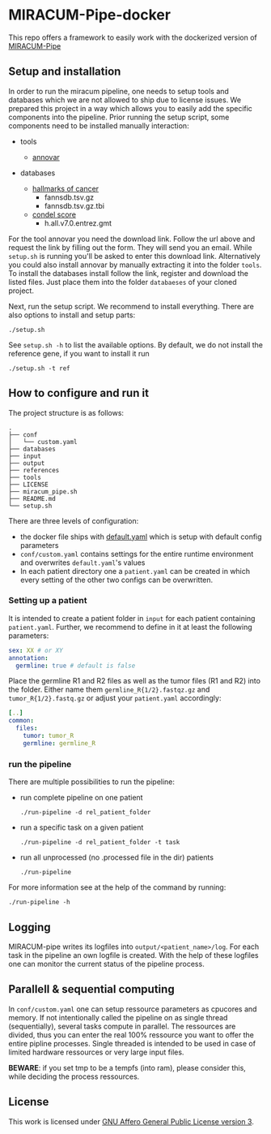# MIRACUM-Pipe-docker
This repo offers a framework to easily work with the dockerized version of [MIRACUM-Pipe](https://github.com/AG-Boerries/MIRACUM-Pipe)

## Setup and installation
In order to run the miracum pipeline, one needs to setup tools and databases which we are not allowed to ship due to license issues.
We prepared this project in a way which allows you to easily add the specific components into the pipeline. 
Prior running the setup script, some components need to be installed manually interaction:

- tools
  - [annovar](http://download.openbioinformatics.org/annovar_download_form.php)

- databases
  - [hallmarks of cancer](http://bbglab.irbbarcelona.org)
    - fannsdb.tsv.gz
    - fannsdb.tsv.gz.tbi
  - [condel score](http://software.broadinstitute.org/gsea/msigdb/)
    - h.all.v7.0.entrez.gmt

For the tool annovar you need the download link. Follow the url above and request the link by filling out the form. They will send you an email. 
While `setup.sh` is running you'll be asked to enter this download link. Alternatively you could also install annovar by manually extracting it into the folder `tools`.
To install the databases install follow the link, register and download the listed files. Just place them into the folder `databaeses` of your cloned project.

Next, run the setup script. We recommend to install everything. There are also options to install and setup parts: 
```
./setup.sh
```

See `setup.sh -h` to list the available options. By default, we do not install the reference gene, if you want to install it run
```
./setup.sh -t ref
```

## How to configure and run it
The project structure is as follows:
```
.
├── conf
│   └── custom.yaml
├── databases
├── input
├── output
├── references
├── tools
├── LICENSE
├── miracum_pipe.sh
├── README.md
└── setup.sh
```

There are three levels of configuration:
- the docker file ships with [default.yaml]() which is setup with default config parameters
- `conf/custom.yaml` contains settings for the entire runtime environment and overwrites `default.yaml`'s values
- In each patient directory one a `patient.yaml` can be created in which every setting of the other two configs can be overwritten.


### Setting up a patient
It is intended to create a patient folder in `input` for each patient containing `patient.yaml`. Further, we recommend to define in it at least the following parameters:
```yaml
sex: XX # or XY
annotation:
  germline: true # default is false
```
Place the germline R1 and R2 files as well as the tumor files (R1 and R2) into the folder. Either name them `germline_R{1/2}.fastqz.gz` and `tumor_R{1/2}.fastq.gz` or adjust your `patient.yaml` accordingly:
```yaml
[..]
common:
  files:
    tumor: tumor_R
    germline: germline_R
```

### run the pipeline
There are multiple possibilities to run the pipeline:
- run complete pipeline on one patient
  ```
  ./run-pipeline -d rel_patient_folder
  ```
- run a specific task on a given patient
  ```
  ./run-pipeline -d rel_patient_folder -t task
  ```
- run all unprocessed (no .processed file in the dir) patients
  ```
  ./run-pipeline
  ```

For more information see at the help of the command by running:
```
./run-pipeline -h
```

## Logging
MIRACUM-pipe writes its logfiles into `output/<patient_name>/log`. For each task in the pipeline an own logfile is created. With the help of these logfiles one can monitor the current status of the pipeline process.


## Parallell & sequential computing
In `conf/custom.yaml` one can setup ressource parameters as cpucores and memory. If not intentionally called the pipeline on as single thread (sequentially), several tasks compute in parallel. The ressources are divided, thus you can enter the real 100% ressource you want to offer the entire pipline processes. Single threaded is intended to be used in case of limited hardware ressources or very large input files.

**BEWARE**: if you set tmp to be a tempfs (into ram), please consider this, while deciding the process ressources.

## License
This work is licensed under [GNU Affero General Public License version 3](https://opensource.org/licenses/AGPL-3.0).